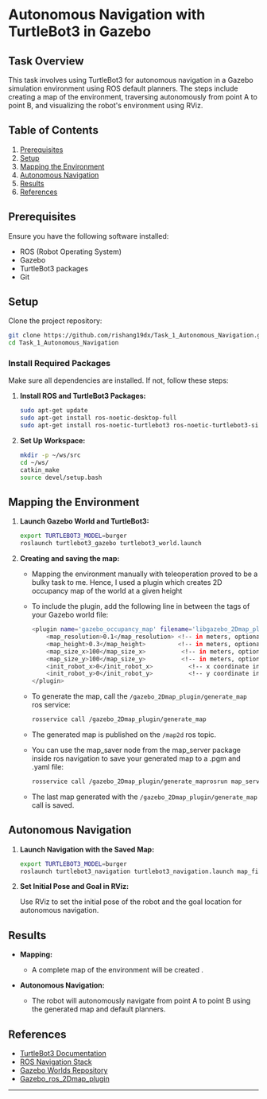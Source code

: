 # Autonomous Navigation with TurtleBot3 in Gazebo

## Task Overview

This task involves using TurtleBot3 for autonomous navigation in a Gazebo simulation environment using ROS default planners. The steps include creating a map of the environment, traversing autonomously from point A to point B, and visualizing the robot's environment using RViz.

## Table of Contents

1. [Prerequisites](#prerequisites)
2. [Setup](#setup)
3. [Mapping the Environment](#mapping-the-environment)
4. [Autonomous Navigation](#autonomous-navigation)
5. [Results](#results)
6. [References](#references)

## Prerequisites

Ensure you have the following software installed:

- ROS (Robot Operating System)
- Gazebo
- TurtleBot3 packages
- Git

## Setup

Clone the project repository:

```bash
git clone https://github.com/rishang19dx/Task_1_Autonomous_Navigation.git
cd Task_1_Autonomous_Navigation
```

### Install Required Packages

Make sure all dependencies are installed. If not, follow these steps:

1. **Install ROS and TurtleBot3 Packages:**

    ```bash
    sudo apt-get update
    sudo apt-get install ros-noetic-desktop-full
    sudo apt-get install ros-noetic-turtlebot3 ros-noetic-turtlebot3-simulations
    ```

2. **Set Up Workspace:**

    ```bash
    mkdir -p ~/ws/src
    cd ~/ws/
    catkin_make
    source devel/setup.bash
    ```

## Mapping the Environment

1. **Launch Gazebo World and TurtleBot3:**

    ```bash
    export TURTLEBOT3_MODEL=burger
    roslaunch turtlebot3_gazebo turtlebot3_world.launch
    ```

2. **Creating and saving the map:**
   - Mapping the environment manually with teleoperation proved to be a bulky task to me. Hence, I used a plugin which creates 2D occupancy map of the world at a given height
   - To include the plugin, add the following line in between the <world> </world> tags of your Gazebo world file:

     ```bash
     <plugin name='gazebo_occupancy_map' filename='libgazebo_2Dmap_plugin.so'>
         <map_resolution>0.1</map_resolution> <!-- in meters, optional, default 0.1 -->
         <map_height>0.3</map_height>         <!-- in meters, optional, default 0.3 -->
         <map_size_x>100</map_size_x>          <!-- in meters, optional, default 10 -->
         <map_size_y>100</map_size_y>          <!-- in meters, optional, default 10 -->
         <init_robot_x>0</init_robot_x>          <!-- x coordinate in meters, optional, default 0 -->
         <init_robot_y>0</init_robot_y>          <!-- y coordinate in meters, optional, default 0 -->
     </plugin>
     ```
    - To generate the map, call the `/gazebo_2Dmap_plugin/generate_map` ros service:
      
      ```bash
      rosservice call /gazebo_2Dmap_plugin/generate_map
      ```
    - The generated map is published on the `/map2d` ros topic.
    - You can use the map_saver node from the map_server package inside ros navigation to save your generated map to a .pgm and .yaml file:
       ```bash
       rosservice call /gazebo_2Dmap_plugin/generate_maprosrun map_server map_saver -f hospital /map:=/map2d
       ```
    - The last map generated with the `/gazebo_2Dmap_plugin/generate_map` call is saved.

## Autonomous Navigation

1. **Launch Navigation with the Saved Map:**

    ```bash
    export TURTLEBOT3_MODEL=burger
    roslaunch turtlebot3_navigation turtlebot3_navigation.launch map_file:=$HOME/hospital.yaml
    ```

2. **Set Initial Pose and Goal in RViz:**

    Use RViz to set the initial pose of the robot and the goal location for autonomous navigation.


## Results

- **Mapping:**
  - A complete map of the environment will be created .

- **Autonomous Navigation:**
  - The robot will autonomously navigate from point A to point B using the generated map and default planners.

## References

- [TurtleBot3 Documentation](https://emanual.robotis.com/docs/en/platform/turtlebot3/overview/)
- [ROS Navigation Stack](http://wiki.ros.org/navigation)
- [Gazebo Worlds Repository](https://github.com/mlherd/Dataset-of-Gazebo-Worlds-Models-and-Maps)
- [Gazebo_ros_2Dmap_plugin](https://github.com/marinaKollmitz/gazebo_ros_2Dmap_plugin)

---
